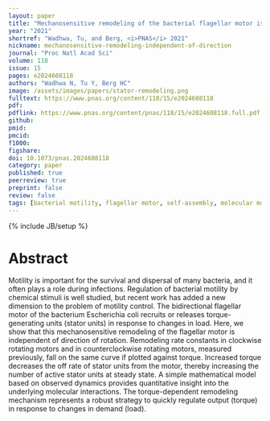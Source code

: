 ```yaml
---
layout: paper
title: "Mechanosensitive remodeling of the bacterial flagellar motor is independent of direction of rotation"
year: "2021"
shortref: "Wadhwa, Tu, and Berg, <i>PNAS</i> 2021"
nickname: mechanosensitive-remodeling-independent-of-direction
journal: "Proc Natl Acad Sci"
volume: 118
issue: 15
pages: e2024608118
authors: "Wadhwa N, Tu Y, Berg HC"
image: /assets/images/papers/stator-remodeling.png
fulltext: https://www.pnas.org/content/118/15/e2024608118
pdf: 
pdflink: https://www.pnas.org/content/pnas/118/15/e2024608118.full.pdf
github: 
pmid: 
pmcid: 
f1000: 
figshare: 
doi: 10.1073/pnas.2024608118
category: paper
published: true
peerreview: true
preprint: false
review: false
tags: [bacterial motility, flagellar motor, self-assembly, molecular motors, Escherichia coli]
---
```

{% include JB/setup %}

# Abstract 

Motility is important for the survival and dispersal of many bacteria, and it often plays a role during infections. Regulation of bacterial motility by chemical stimuli is well studied, but recent work has added a new dimension to the problem of motility control. The bidirectional flagellar motor of the bacterium Escherichia coli recruits or releases torque-generating units (stator units) in response to changes in load. Here, we show that this mechanosensitive remodeling of the flagellar motor is independent of direction of rotation. Remodeling rate constants in clockwise rotating motors and in counterclockwise rotating motors, measured previously, fall on the same curve if plotted against torque. Increased torque decreases the off rate of stator units from the motor, thereby increasing the number of active stator units at steady state. A simple mathematical model based on observed dynamics provides quantitative insight into the underlying molecular interactions. The torque-dependent remodeling mechanism represents a robust strategy to quickly regulate output (torque) in response to changes in demand (load).